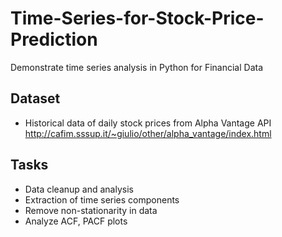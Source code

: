 # Time-Series-for-Stock-Price-Prediction
Demonstrate time series analysis in Python for Financial Data
## Dataset
- Historical data of daily stock prices from Alpha Vantage API http://cafim.sssup.it/~giulio/other/alpha_vantage/index.html
## Tasks
- Data cleanup and analysis
- Extraction of time series components 
- Remove non-stationarity in data
- Analyze ACF, PACF plots

